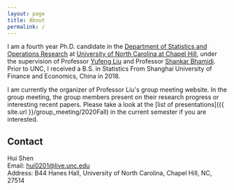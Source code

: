 ```yaml
---
layout: page
title: About
permalink: /
---
```



I am a fourth year Ph.D. candidate in the [Department of Statistics and Operations Research](http://stat-or.unc.edu/) at [University of North Carolina at Chapel Hill](http://unc.edu/), under the supervision of Professor [Yufeng Liu](http://www.unc.edu/~yfliu/) and Professor [Shankar Bhamidi](edu). Prior to UNC, I received a B.S. in Statistics From Shanghai University of Finance and Economics, China in 2018. 

I am currently the organizer of Professor Liu's group meeting website. In the group meeting, the group members present on their research progress or interesting recent papers. Please take a look at the [list of presentations]({{ site.url }}/group_meeting/2020Fall) in the current semester if you are interested.

## Contact

Hui Shen <br />
Email: [hui0201@live.unc.edu]<br />
Address: B44 Hanes Hall, University of North Carolina, Chapel Hill, NC, 27514<br />

[hui0201@live.unc.edu]: mailto:hui0201@live.unc.edu
